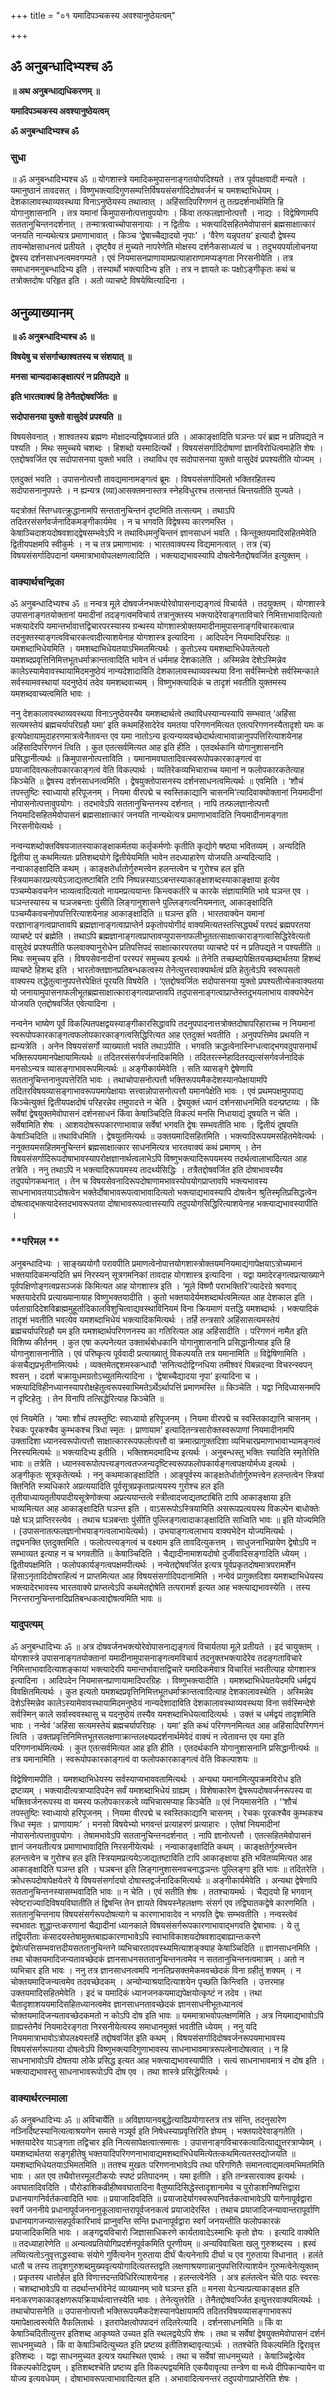 +++
title = "०१ यमादिपञ्चकस्य अवश्यानुष्ठेयत्वम्"

+++


## ॐ अनुबन्धादिभ्यश्च ॐ

**॥ अथ अनुबन्धाद्यधिकरणम् ॥**

**यमादिपञ्चकस्य अवश्यानुष्ठेयत्वम्**

**ॐ अनुबन्धादिभ्यश्च ॐ**

### **सुधा**

॥ ॐ अनुबन्धादिभ्यश्च ॐ ॥ योगशास्त्रे यमादिकमुपासनाङ्गतयोपदिश्यते । तत्र पूर्वपक्षवादी मन्यते । यमानुष्ठानं तावदसत् । विष्णुभक्त्यादिगुणसम्पत्तिर्विषयसंसर्गादिदोषवर्जनं च यमशब्दाभिधेयम् । देशकालावस्थाव्यवस्थया विनाऽनुष्ठेयस्य तथात्वात् । अहिंसादिपरिगणनं तु तत्प्रदर्शनार्थमिति हि योगानुशासनानि । तत्र यमानां किमुपासनोत्पत्तावुपयोगः । किंवा तत्फलज्ञानोत्पत्तौ । नाद्यः । विद्वेषिणामपि सततानुचिन्तनदर्शनात् । तन्मात्रत्वाच्चोपासनायाः । न द्वितीयः । भक्त्यादिसहितमेवोपासनं ब्रह्मसाक्षात्कारं जनयति नान्यथेत्यत्र प्रमाणाभावात् । किञ्च ‘द्वेषाच्चैद्यादयो नृपाः’ । ‘वैरेण यन्नृपतय’ इत्यादौ द्वेषस्य तावन्मोक्षसाधनत्वं प्रतीयते । दृष्ट्वैव तं मुच्यते नापरेणेति मोक्षस्य दर्शनैकसाध्यत्वं च । तदुभयपर्यालोचनया द्वेषस्य दर्शनसाधनत्वमवगम्यते । एवं नियमासनप्राणायामप्रत्याहाराणामप्यङ्गता निरसनीयेति । तत्र समाधानमनुबन्धादिभ्य इति । तस्यार्थो भक्त्यादिभ्य इति । तत्र न ज्ञायते कः पक्षोऽङ्गीकृतः कथं च तत्रोक्तदोषः परिहृत इति । अतो व्याचष्टे विषयेष्वित्यादिना ।

## **अनुव्याख्यानम्**

**॥ ॐ अनुबन्धादिभ्यश्च ॐ ॥**

**विषयेषु च संसर्गाच्छाश्वतस्य च संशयात् ॥**

**मनसा चान्यदाकाङ्क्षात्परं न प्रतिपद्यते ॥**

**इति भारतवाक्यं हि तेनैतद्दोषवर्जितः ॥**

**सदोपासनया युक्तो वासुदेवं प्रपश्यति ॥**

विषयसेवनात् । शाश्वतस्य ब्रह्मणः मोक्षादन्यद्विषयजातं प्रति । आकाङ्क्षादिति घञन्तः परं ब्रह्म न प्रतिपद्यते न पश्यति । मिथः समुच्चये चशब्दः । हिशब्दो यस्मादित्यर्थे । विषयसंसर्गादिदोषाणां ज्ञानविरोधित्वमाहेति शेषः । एतद्दोषवर्जित एव सदोपासनया युक्तो भवति । तथाविध एव सदोपासनया युक्तो वासुदेवं प्रपश्यतीति योज्यम् ।

एतदुक्तं भवति । उपासनोत्पत्तौ तावद्यमानामङ्गत्वं ब्रूमः । विषयसंसर्गादिमतो भक्तिरहितस्य सदोपासनानुपपत्तेः । न ह्यन्यत्र (व्या)आसक्तमनास्तत्र स्नेहविधुरश्च तत्सन्ततं चिन्तयतीति युज्यते ।

यदत्रोक्तं स्तिग्धवत्क्रुद्धानामपि सन्ततानुचिन्तनं दृष्टमिति तत्सत्यम् । तथाऽपि तदितरसंसर्गवर्जनादिकमङ्गीकार्यमेव । न च भगवति विद्वेषस्य कारणमस्ति । केषाञ्चिदाशयदोषवशाद्द्वेषसम्भवेऽपि न तथाविधमनुचिन्तनं ज्ञानसाधनं भवति । किन्तूक्तयमादिसहितमेवेति द्वितीयपक्षमपि स्वीकुर्मः । न च तत्र प्रमाणाभावः । भारतवाक्यस्य विद्यमानत्वात् । तत्र (च) विषयसंसर्गादिपदानां यममात्राभावोपलक्षणत्वादिति । भक्त्याद्यभावस्यापि दोषत्वेनैतद्दोषवर्जित इत्युक्तम् ।

### **वाक्यार्थचन्द्रिका**

ॐ अनुबन्धादिभ्यश्च ॐ ॥ नन्वत्र मूले दोषवर्जनभक्त्योरेवोपासनाद्यङ्गत्वं विचार्यते । तदयुक्तम् । योगशास्त्रे उपासनाङ्गतयोक्तानां यमादीनां तदङ्गत्वमविचार्य तत्रानुक्तस्य भक्त्यादेरेवाङ्गताविचारे निमित्ताभावादित्यतो भक्त्यादेरपि यमान्तर्भावात्तद्विचारपरस्यास्य ग्रन्थस्य योगशास्त्रोक्तयमादीनामुपासनाङ्गविचारकत्वान्न तदनुक्तस्याङ्गत्वविचारकत्वादीत्याशयेनाह योगशास्त्र इत्यादिना । आदिपदेन नियमादिपरिग्रहः ॥ यमशब्दाभिधेयमिति । यमशब्दाभिधेयतयाऽभिमतमित्यर्थः । कुतोऽस्य यमशब्दाभिधेयतेत्यतो यमशब्दप्रवृत्तिनिमित्तभूतधर्माक्रान्तत्वादिति भावेन तं धर्ममाह देशकालेति । अस्मिन्नेव देशेऽस्मिन्नेव कालेऽस्यामेवावस्थायामिदमनुष्ठेयं नान्यदेशादाविति देशकालावस्थाव्यवस्थया विना सर्वस्मिन्देशे सर्वस्मिन्काले सर्वस्यामवस्थायां यदनुष्ठेयं तदेव यमशब्दवाच्यम् । विष्णुभक्त्यादिकं च तादृशं भवतीति युक्तमस्य यमशब्दवाच्यत्वमिति भावः ।

ननु देशकालावस्थाव्यवस्थया विनाऽनुष्ठेयस्यैव यमशब्दार्थत्वे तथाविधस्यान्यस्यापि सम्भवात् ‘अहिंसा सत्यमस्तेयं ब्रह्मचर्यापरिग्रहौ यमा’ इति कथमहिंसादेरेव यमतया परिगणनमित्यत एतत्परिगणनस्यैतादृशो यमः क इत्यपेक्षायामुदाहरणमात्रत्वेनैतावन्त एव यमा नातोऽन्य इत्यन्यव्यवच्छेदार्थत्वाभावान्नानुपपत्तिरित्याशयेनाह अहिंसादिपरिगणनं त्विति । कुत एतत्सर्वमित्यत आह इति हीति । एतदर्थकानि योगानुशासनानि प्रसिद्धानीत्यर्थः ॥ किमुपासनोत्पत्ताविति । यमानामवघातादिवत्स्वरूपोपकारकाङ्गत्वं वा प्रयाजादिवत्फलोपकारकाङ्गत्वं वेति विकल्पार्थः । व्यतिरेकव्यभिचाराच्च यमानां न फलोपकारकतेत्याह किञ्चेति ॥ द्वेषस्य दर्शनसाधनत्वमिति । द्वेषयुक्तोपासनस्य दर्शनसाधनत्वमित्यर्थः ॥ एवमिति । ‘शौचं तपस्तुष्टिः स्वाध्यायो हरिपूजनम् । नियमा वीरपद्मे च स्वस्तिकाद्यानि चासनमि’त्यादिवाक्योक्तानां नियमादीनां नोपासनोत्पत्तावुपयोगः । तदभावेऽपि सततानुचिन्तनस्य दर्शनात् । नापि तत्फलज्ञानोत्पत्तौ नियमादिसहितमेवोपासनं ब्रह्मसाक्षात्कारं जनयति नान्यथेत्यत्र प्रमाणाभावादिति नियमादीनामङ्गता निरसनीयेत्यर्थः ।

नन्वन्यशब्दोक्तविषयजातस्याकाङ्क्षाकर्मतया कर्तृकर्मणोः कृतीति कृद्योगे षष्ठ्या भवितव्यम् । अन्यदिति द्वितीया तु कथमित्यतः प्रतिशब्दयोगे द्वितीयेयमिति भावेन तदध्याहारेण योजयति अन्यदित्यादि । नन्वाकाङ्क्षादिति कथम् । काङ्क्षतेर्धातोर्गुरुमत्त्वेन हलन्तत्वेन च गुरोश्च हल इति स्त्रियामकारप्रत्ययेऽजाद्यतष्टाबिति टापि निष्पन्नस्याऽऽबन्तस्याकाङ्क्षाशब्दस्याकाङ्क्षाया इत्येव पञ्चम्येकवचनेन भाव्यत्वादित्यतो नायमप्रत्ययान्तः किन्त्वकर्तरि च कारके संज्ञायामिति भावे घञन्त एव । घञन्तस्यास्य च घञजबन्ताः पुंसीति लिङ्गानुशासने पुल्लिङ्गत्वनियमनात्, आकाङ्क्षादिति पञ्चम्यैकवचनोपपत्तिरित्याशयेनाह आकाङ्क्षादिति ॥ घञन्त इति । भारतवाक्येन यमानां परज्ञानाङ्गत्वप्राप्तावपि ब्रह्मज्ञानाङ्गत्वाप्राप्तेर्न प्रकृतोपयोगीदं वाक्यमित्यतस्तत्सिद्ध्यर्थं परपदं ब्रह्मपरतया व्याचष्टे परं ब्रह्मेति । तथाऽपि ब्रह्मज्ञानाङ्गत्वप्राप्तावप्युपासनाफलीभूततत्साक्षात्काराङ्गत्वासिद्धिरेवेत्यतो वासुदेवं प्रपश्यतीति फलवाक्यानुरोधेन प्रतिपत्तिपदं साक्षात्कारपरतया व्याचष्टे परं न प्रतिपद्यते न पश्यतीति ॥ मिथः समुच्चय इति । विषयसेवनादीनां परस्परं समुच्चय इत्यर्थः ॥ तेनेति तच्छब्दापेक्षितयच्छब्दार्थतया हिशब्दं व्याचष्टे हिशब्द इति । भारतोक्तज्ञानप्रतिबन्धकत्वस्य तेनेत्युत्तरवाक्यार्थत्वं प्रति हेतुत्वेऽपि स्वरूपसतो वाक्यस्य तद्धेतुत्वानुपपत्तेरपेक्षितं पूरयति विषयेति । ‘एतद्दोषवर्जितः सदोपासनया युक्तो प्रपश्यतीत्येकवाक्यतया यो जनायामुपासनाफलीभूतब्रह्मसाक्षात्काराङ्गत्वप्राप्तावपि तदुपासनाङ्गत्वाप्राप्तेस्तदुभयलाभाय वाक्यभेदेन योजयति एतद्दोषवर्जित एवेत्यादिना ।

नन्वनेन भाष्येण पूर्वं विकल्पितपक्षद्वयस्याङ्गीकारसिद्धावपि तदनुपपादनात्तत्रोक्तदोषापरिहाराच्च न नियमानां स्वरूपोपकारकाङ्गत्वफलोपकारकाङ्गत्वसिद्धिरित्यत आह एतदुक्तं भवतीति । अनुपपत्तिमेव प्रथयति न ह्यन्यत्रेति । अनेन विषयसंसर्गो व्याख्यातो भवति तथाऽपीति । भगवति क्रद्धत्वेनास्निग्धत्वाद्भगवदुपासनार्थं भक्तिरूपयमानपेक्षायामित्यर्थः ॥ तदितरसंसर्गवर्जनादिकमिति । तदितरत्स्नेहादितरद्यत्संसर्गवर्जनादिकं मनसोऽन्यत्र व्यासङ्गाभावरूपमित्यर्थः ॥ अङ्गीकार्यमेवेति । सति व्यासङ्गे द्वेषेणापि सततानुचिन्तनानुपपत्तेरिति भावः । तथाचोपासनोत्पत्तौ भक्तिरूपयमैकदेशस्यानपेक्षायामपि तदितरविषयव्यासङ्गाभावरूपयमापेक्षायाः सत्त्वान्नोपासनोत्पत्तौ यमानपेक्षेति भावः । एवं प्रथमपक्षमुपपाद्य किञ्चेत्युक्तं द्वितीयपक्षदोषं परिहरन्नेव तमुपादत्ते न चेति । द्वेषयुक्तं ध्यानं दर्शनसाधनमिति वदन्प्रष्टव्यः । किं सर्वेषां द्वेषयुक्तमेवोपासनं दर्शनसाधनं किंवा केषाञ्चिदिति विकल्पं मनसि निधायाद्यं दूषयति न चेति । सर्वेषामिति शेषः । आशयदोषरूपकारणाभावान्न सर्वेषां भगवति द्वेषः सम्भवतीति भावः । द्वितीयं दूषयति केषाञ्चिदिति ॥ तथाविधमिति । द्वेषयुतमित्यर्थः ॥ उक्तयमादिसहितमिति । भक्त्यादिरूपयमसहितमेवेत्यर्थः । ननूक्तयमसहितमनुचिन्तनं ब्रह्मसाक्षात्कार साधनमित्यत्र भारतवाक्यं कथं प्रमाणम् । तेन विषयसंसर्गादिरूपदोषाभावस्यापरोक्षज्ञानार्थत्वलाभेऽपि विष्णुभक्त्यादिरूपयमस्य तदर्थत्वालाभादित्यत आह तत्रेति । ननु तथाऽपि न भक्त्यादिरूपयमस्य तादर्थ्यसिद्धिः । तत्रैतद्दोषवर्जित इति दोषाभावस्यैव तदुपयोगकथनात् । तेन च विषयसेवनादिरूपदोषाणामभावस्योपयोगप्राप्तावपि भक्त्यभावस्य साधनाभावतयाऽदोषत्वेन भक्तेर्दोषाभावरूपत्वाभावादित्यतो भक्त्याद्यभावस्यापि दोषत्वेन श्रुतिस्मृतिप्रसिद्धत्वेन दोषत्वाद्भक्त्यादेस्तदभावरूपतया दोषाभावरूपत्वात्तस्यापि तदुपयोगसिद्धिरित्याशयेनाह भक्त्याद्यभावस्यापीति ।

### **परिमल **

अनुबन्धादिभ्यः । साङ्ख्ययोगौ परावपीति प्रमाणत्वेनोपात्तयोगशास्त्रोक्तयमनियमाद्यंगापेक्षयाऽत्रोच्यमानं भक्तयादिकमन्यदिति भ्रमं निरस्यन् सूत्रगमनिकां तावदाह योगशास्त्र इत्यादिना । यद्वा यमादेरङ्गत्वप्रत्याख्याने पूर्वपक्षिणोङ्गत्वप्रसञ्जकं किमित्यत आह योगशास्त्र इति । ‘मूले विष्णौ पराभक्तिरि’त्यादेरग्रे श्रवणाद् भक्तयादेरपि प्रत्याख्यानायाह विष्णुभक्तयादीति । कुतो भक्तयादेर्यमशब्दार्थत्वमित्यत आह देशकाल इति । पर्वताग्रादिदेशविब्राह्ममुहूर्तादिकालविशुचित्वाद्यवस्थाविनियमं विना क्रियमाणं यत्तद्धि यमशब्दार्थः । भक्त्यादिकं तादृशं भवतीति भवत्येव यमशब्दाभिधेयं भक्त्यादिकमित्यर्थः । तर्हि तन्त्रसारे अहिंसासत्यमस्तेयं ब्रह्मचर्यापरिग्रहौ यम इति यमशब्दार्थपरिगणनस्य का गतिरित्यत आह अहिंसादीति । परिगणनं नामैत इति विशिष्य कीर्तनम् । कुत एषा कल्पनेत्यत उक्तार्थबोधकानि योगानुशासनानि प्रसिद्धानीत्याह इति हि योगानुशासनानीति । एवं परिष्कृत्य पूर्ववादी प्रत्याख्यातुं विकल्पयति तत्र यमानामिति ॥ विद्वेषिणामिति । कंसचैद्यप्रभृतीनामित्यर्थः । व्यक्तमेतद्दशमस्कन्धादौ ‘सनित्यदोद्विग्नधिया तमीश्वरं पिबन्नदन्वा विचरन्स्वपन् श्वसन् । ददर्श चक्रायुधमग्रतोऽच्युतमित्यादिना । ‘द्वेषाच्चैद्यादया नृपा’ इत्यादिना च । भक्त्यादिविहीनध्यानस्यापरोक्षहेतुत्वरूपस्वाभिमतेऽर्थेऽर्थापत्तिं प्रमाणमस्ति ॥ किञ्चेति । यद्वा निदिध्यासनमपि न दृष्टिहेतुः । तेन विनापि तत्सिद्धेरित्याह किञ्चेति ॥

एवं नियमेति । ‘यमाः शौचं तपस्तुष्टिः स्वाध्यायो हरिपूजनम् । नियमा वीरपद्मे च स्वस्तिकाद्यानि चासनम् । रेचकः पूरकश्चैव कुम्भकश्च त्रिधा स्मृतः । प्राणायाम’ इत्यादितन्त्रसारोक्तस्वरूपाणां नियमादीनामपि उक्तादिशा ध्यानस्वरूपोत्पत्तौ साक्षात्काररूपफलोत्पत्तौ वा क्रमात्प्रागुक्तदिशा व्यभिचारप्रमाणाभावाभ्यामङ्गत्वं निरस्यमित्यर्थः ॥ भक्त्यादिभ्य इतीति । भक्तिशमदमादिभ्य इत्यर्थः । अनुबन्धस्तु भक्तिः स्यादिति स्मृतेरिति भावः ॥ तत्रेति । ध्यानस्वरूपोत्पत्त्यङ्गत्वतज्जन्यदृष्टिस्वरूपफलोपकार्यङ्गत्वपक्षयोर्मध्य इत्यर्थः । अङ्गीकृतः सूत्रकृतेत्यर्थः । ननु कथमाकाङ्क्षादिति । आङ्पूर्वस्य काङ्क्षतेर्धातोर्गुरुमत्त्वेन हलन्तत्वेन स्त्रियां क्तिनिति स्त्र्यधिकारे अप्रत्ययादिति पूर्वसूत्रप्रकृताप्रत्ययस्य गुरोश्च हल इति तृतीयाध्यायतृतीयपादीयसूत्रेणोक्त्या अप्रत्ययान्तत्वे स्त्रीत्वादजाद्यतष्टाबिति टापि आकाङ्क्षाया इति भाव्यमित्यत आह आकाङ्क्षादिति घञन्त इति । वाऽसरूपोऽस्त्रियामिति असरूपप्रत्ययस्य विकल्पेन बाधोक्तेः पक्षे घञ् प्राप्तिरस्त्येव । तथाच घञबन्ताः पुंसीति पुल्लिङ्गत्वादाकाङ्क्षादिति साध्विति भावः ॥ इति योज्यमिति । (उपासनातत्फलज्ञानोभयाङ्गत्वलाभायेत्यर्थः) । उभयाङ्गत्वलाभाय वाक्यभेदेन योज्यमित्यर्थः । तद्व्यनक्ति एतदुक्तमिति । फलोत्पत्त्यङ्गत्वं च वक्ष्याम इति तावदित्युकत्तम् । साधुजनाभिप्रायेण द्वेषोऽपि न सम्भाव्यत इत्याह न च भगवतीति ॥ केषाञ्चिदिति । चैद्यादीनामाशयदोषो दुर्जीवादिसङ्गादिति ध्येयम् । द्वितीयपक्षमिति । फलोपकार्यङ्गत्वपक्षमपीत्यर्थः । नन्वेतद्दोषवर्जित इत्यत्र पूर्वप्रकृतदोषमात्रपरामर्शेन हिंसाऽनृतादिदोषराहित्यं न प्राप्तमित्यत आह विषयसंसर्गादिपदानामिति । नन्वेवं प्रागुक्तदिशा यमशब्दाभिधेयस्य भक्त्यादेरभावस्य भारतवाक्ये प्राप्तत्वेऽपि कथमेतद्दोषेति तत्परामर्श इत्यत आह भक्त्याद्यभावस्येति । तस्य निरन्तरानुचिन्तनादिप्रतिबन्धकत्वाद्दोषत्वमिति भावः ॥

### **यादुपत्यम्**

ॐ अनुबन्धादिभ्यः ॐ ॥ अत्र दोषवर्जनभक्त्योरेवोपासनाद्यङ्गत्वं विचार्यतया मूले प्रतीयते । इदं चायुक्तम् । योगशास्त्रे उपासनाङ्गतयोक्तानां यमादीनामुपासनाङ्गत्वमविचार्य तदनुक्तभक्त्यादेरेव तदङ्गताविचारे निमित्ताभावादित्याशङ्कायां भक्त्यादेरपि यमान्तर्भावात्तद्विचारे यमादिकमेवात्र विचारितं भवतीत्याह योगशास्त्र इत्यादिना । आदिपदेन नियमासनप्राणायामादिपरग्रिहः । विष्णुभक्त्यादीति । यमशब्दाभिधेयतयेदमपि धर्मद्वयं विवक्षितमित्यर्थः । कुत इत्यतो यमशब्दप्रवृत्तिनिमित्तभूतधर्माक्रान्तत्वादित्याह देशकालावस्थेति । अस्मिन्नेव देशेऽस्मिन्नेव कालेऽस्यामेवावस्थायामिदमनुष्ठेयं नान्यदेशादाविति देशकालावस्थाव्यवस्थया विना सर्वस्मिन्देशे सर्वस्मिन् काले सर्वास्ववस्थासु च यदनुष्ठेयं तस्यैव यमशब्दाभिधेयत्वादित्यर्थः । उक्तं च धर्मद्वयं तादृशमिति भावः । नन्वेवं ‘अहिंसा सत्यमस्तेयं ब्रह्मचर्यापरिग्रहः । यमा’ इति कथं परिगणनमित्यत आह अहिंसादिपरिगणनं त्विति । उक्तप्रवृत्तिनिमित्तभूतसलक्षणाक्रान्तलक्ष्यप्रदर्शनार्थमेवेदं वाक्यं न त्वेतावन्त एव यमा इति परिगणनार्थमित्यर्थः । कुत एतत्सर्वमित्यत आह इति हीति । एतदर्थकानि योगानुशासनानि प्रसिद्धानीत्यर्थः ॥ तत्र यमानामिति । स्वरूपोपकारकाङ्गत्वं वा फलोपकारकाङ्गत्वं वेति विकल्पाशयः ॥

विद्वेषिणामपीति । यमशब्दाभिधेयस्य सर्वस्याप्यभाववतामित्यर्थः । अन्यथा यमानामित्युपक्रमविरोध इति द्रष्टव्यम् । भक्त्यादीत्यत्राप्यादिपदेन सर्वं यमशब्दाभिधेयं ग्राह्यम् । विशेषाकारेण द्वेषरूपदोषवर्जनरूपस्य वा भक्तिवर्जनरूपस्य वा यमस्य फलोपकारकत्वे व्यभिचारमप्याह किञ्चेति ॥ एवं नियमासनेति । ‘‘शौचं तपस्तुष्टिः स्वाध्यायो हरिपूजनम् । नियमा वीरपद्मे च स्वस्तिकाद्यानि चासनम् । रेचकः पूरकश्चैव कुम्भकश्च त्रिधा स्मृतः । प्राणायामः’ । मनसो विषयेभ्यो भगवन्तं प्रत्याहरणं प्रत्याहारः । एतेषां नियमादीनां नोपासनोत्पत्तावुपयोगः । तेषामभावेऽपि सततानुचिन्तनदर्शनात् । नापि ज्ञानोत्पत्तौ । एतत्सहितमेवोपासनं ज्ञानं जनयतीत्यत्र प्रमाणाभावादिति निरसनीयेत्यर्थः । नन्वाकाङ्क्षादिति कथम् । काङ्क्षतेर्गुरुमत्त्वेन हलन्तत्वेन च गुरोश्च हल इति स्त्रियामप्रत्ययेऽजाद्यतष्टाविति टापि आकाङ्क्षाया इति भवितव्यमित्यत आह आकाङ्क्षादिति घञन्त इति । घञबन्त इति लिङ्गानुशासनवचनाद्धञन्तः पुल्लिङ्गा इति भावः ॥ तदितरेति । क्रोधरूपदोषापेक्षयेतरे ये विषयसंसर्गादयो दोषास्तद्वर्जनादिकमित्यर्थः ॥ अङ्गीकार्यमेवेति । अन्यथा द्वेषेणापि सततानुचिन्तनस्यासम्भवादिति भावः ॥ न चेति । एवं सतीति शेषः । ततश्चायमर्थः । चैद्यदयो हि भगवान् स्वेष्टराज्यादिविषयविघातीति तं द्विषन्ति तेन ज्ञायते विषयस्नेहलक्षणः संसर्ग एव तद्विघातकद्वेषे कारणमिति । सततानुचिन्तनाय विषयसंसर्गरूपदोषत्यागे च कारणाभावादेव न भगवति द्वेषः सम्भवतीति । नन्वस्त्वेवं स्वभावतः शुद्धान्तःकरणानां चैद्यादीनां ध्यानकाले विषयसंसर्गरूपकारणाभावाद्भगवति द्वेषाभावः । ये तु तद्विपरीताः कंसादयस्तेषामुक्तबाह्यकारणाभावेऽपि स्वाभाविकाशयदोषवशाद्बाह्यान्तःकरणे द्वेषोत्पत्तिसम्भवात्तदीयसततानुचिन्तने व्यभिचारतादवस्थ्यमित्याशङ्क्याह केषाञ्चिदिति ॥ ज्ञानसाधनमिति । तथा चोक्तयमादिजन्यतावच्छेदकं ज्ञानसाधनसततानुचिन्तनत्वमेव न सततानुचिन्तनत्वमात्रम् । अतो न व्यभिचार इति भावः । ननु तत्र ज्ञानसाधनत्वमपि नानतिप्रसक्तमेकमवच्छेदकं विना ग्रहीतुं शक्यम् । न चोक्तयमादिजन्यत्वमेव तदवच्छेदकम् । अन्योन्याश्रयादित्याशयेन पृच्छति किन्त्विति । उत्तरमाह उक्तयमादिसहितमेवेति । इदं च यमादिकं ध्यानजनकयमाद्यपेक्षयोत्कृष्टं न तदेव । तथा चैतादृशाशययमादिसहितध्यानत्वमेव ज्ञानसाधनतावच्छेदकं ज्ञानसाधनीभूतध्यानत्वं चोक्तयमादिजन्यतावच्छेदकमतो न कोऽपि दोष इति भावः ॥ यममात्राभवोपलक्षणमिति । अत्र नियमाद्यभावोऽपि ग्राह्यस्तेनैवं नियमादेरङ्गता निरसनीयेत्यस्य समाधानमुक्तं भवतीति ध्येयम् । ननु यदि नियममात्राभावोऽत्रोपलक्ष्यस्तर्हि तद्दोषवर्जित इति कथम् । विषयसंसर्गादिदोषवर्जनरूपयमाभावस्य विषयसंसर्गरूपतया दोषत्वेऽपि विष्णुभक्त्यादिगुणाभावस्य साधनाभावमात्ररूपत्वेनादोषत्वात् । न हि साधनाभावोऽपि दोषतया लोके प्रसिद्ध इत्यत आह भक्त्याद्यभावस्यापीति । सत्यं साधनाभावमात्रं न दोष इति । भक्त्याद्यभावस्तु साधनाभावरूपोऽपि दोष एव । तथा शास्त्रे प्रसिद्धेरित्यर्थः ।

### **वाक्यार्थरत्नमाला**

ॐ अनुबन्धादिभ्यः ॐ ॥ अविचार्येति ॥ अविज्ञायानवबुद्धेत्यादिप्रयोगास्तत्र तत्र संन्ति, तदनुसारेण नञ्निर्दिष्टस्यानित्यत्वाश्रयणेन समासे नञ्पूर्व इति निषेधस्याप्रवृत्तिरिति ज्ञेयम् । भक्तयादेरेवाङ्गतेति । भक्तयादेरेव याऽङ्गता तद्विचार इति नित्यसापेक्षत्वात्समासः । उपासनाङ्गविचारकत्वादित्याद्युत्तरत्राप्येवम् । यमशब्दार्थतया सङ्गृहीतेषु भक्तयादिपरिगणनाभावाद्यमशब्दाभिधेयमित्येतत्कथमित्यतस्तद्योजयति ॥ यमशब्दाभिधेयतयाऽभिमतमिति ॥ ततश्च मुखतः परिगणनाभावेऽपि तथा परिगणितैः समानत्वाद्यमत्वमभिमतमिति भावः । अत एव तथैवोत्तरमूलटीकयोः स्पष्टं प्रतिपादनम् । यमा इतीति । इति तन्त्रसारवाक्य इत्यर्थः । अवघातादिवदिति । पौरोडाशिकव्रीहीष्ववघातादिना वैतुष्यादिसिद्धेस्तादृशानामेव च पुरोडाशनिष्पत्तिद्वारा प्रधानयागनिर्वर्तकत्वादिति भावः ॥ प्रयाजादिवदिति ॥ प्रयाजादेर्यागस्वरूपनिवर्तकत्वाभावेऽपि यागेनापूर्वद्वारा स्वर्गे जननीये प्रधानापूर्वजननानुकूलावान्तरापूर्वजनकत्वं प्रयाजादेरस्ति । तथाच प्रयाजादिजन्यावान्तरापूर्वाणि प्रधानयागजन्यात्सहपूर्वकारिभावं प्राप्नुवन्ति सन्ति प्रधानापूर्वद्वारा स्वर्गं जनयन्तीति फलोपकारकं प्रयाजादिकमिति भावः । अङ्गद्वयविचारो जिज्ञासाधिकरणे कार्यतावादेऽस्माभिः कृतो ज्ञेयः । इत्यादि वाक्येति ॥ तदध्याहारेणेति ॥ अन्यत्वप्रतियोगिप्रदर्शनपूर्वकमिति पूरणीयम् ॥ अन्यविवाचिता खलु गुरुशब्दस्य । ह्रस्वं लघ्वित्यतोऽनुवृत्ताद्ध्रस्वाचः संयोगे गुर्वित्यनेन गुरुताया दीर्घं चैत्यनेनापि दीर्घा च एव गुरुताया विधानात् । हलंते धातौ च तस्य तादृशगुरुशब्दमुख्यवृत्ययोगादित्यतस्तद्वति लक्षणाश्रयणान्नानुपपत्तिरित्याशयेन गुरुमत्वेनेत्युक्तम् । प्रकृतस्य धातोर्हल इति विणात्तदन्तविधिरित्याशयेनाह । हलन्तत्वेनेति । अत्र हलंतत्वेन चेति पाठः स्वरसः । चशब्दाभावेऽपि वा तदर्थान्तर्भावेनेदं व्याख्यानम् भावे घञन्त इति ॥ मनसा येऽन्यत्प्रत्याकाङ्क्षत इति मनःकरणकाकाङ्क्षणरूपक्रियार्थत्वात्तस्येति भावः । तेनेत्युत्तरेति । तेनैतद्दोषवर्ज्जित इत्युत्तरवाक्यमित्यर्थः । तथाचोपासनेति ॥ उपासनोत्पत्तौ भक्तिरूपयमैकदेशस्यानपेक्षायामपि तदितरविषयव्यासङ्गाभावरूपं यमापेक्षात्वस्त्येति वैफलितार्थः । इतरापेक्षत्वोपपादनं तदितरेत्यादि । दर्शनसाधनमिति ॥ किं वा केषाञ्चिदितीत्युत्तर इतिशब्द आकृष्यते उच्यत इति स्थलद्वयेऽपि शेषः । तथा च सर्वेषां द्वेषयुक्तमेवोपासनं दर्शनं साधनमुच्यते । किं वा केषाञ्चिदित्युच्यत इति प्रष्टव्य इतीतिशब्दावृत्याऽर्थः । ततश्चेति विकल्पमिति द्विरावृत्त इतिशब्दः । यद्वा साधनमुच्यत इत्यत्र यथास्थित एवार्थः । तथा च सर्वेषां साधनमुच्यते । केषाञ्चिद्वेत्येव विकल्पकोटिद्वयम् । इतिशब्दश्चेति प्रष्टव्य इति विकल्पद्वयमिति एकयैवावृत्या तन्त्रेण वा मध्ये दीपिकान्यायेन वा योज्य इत्यवधेयम् । दोषाभावरूपत्वाभावादित्यत इति । अभावादित्यनन्तरं तदुपयोगाप्राप्तेरिति शेषः ।

